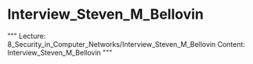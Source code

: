 # Interview_Steven_M_Bellovin

"""
Lecture: 8_Security_in_Computer_Networks/Interview_Steven_M_Bellovin
Content: Interview_Steven_M_Bellovin
"""

